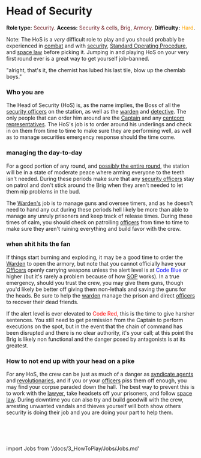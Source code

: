 # Head of Security
**Role type:** <font color= "#711e25">Security</font>. **Access:** <font color="#711e25">Security & cells</font>, <font color="#711e25">Brig</font>, <font color="#711e25">Armory</font>. **Difficulty:** <font color="Orange">Hard</font>.

Note: The HoS is a *very* difficult role to play and you should probably be experienced in [combat](Combat.md) and with [security](Security.md), [Standard Operating Procedure](\3_HowToPlay\Guides\General_guides\Standard-Operating-Procedure.md), and [space law](\3_HowToPlay\Guides\Security_guides\Space-Law.md) before picking it. Jumping in and playing HoS on your very first round ever is a great way to get yourself job-banned.

"alright, that's it, the chemist has lubed his last tile, blow up the chemlab boys."


### Who you are

The Head of Security (HoS) is, as the name implies, the Boss of all the [security officers](\3_HowToPlay\Jobs\Security_roles\Security-Officer.md) on the station, as well as the [warden](\3_HowToPlay\Jobs\Security_roles\Warden.md) and [detective](\3_HowToPlay\Jobs\Security_roles\Detective.md). The only people that can order him around are the [Captain](\3_HowToPlay\Jobs\Command_roles\Captain.md) and any [centcom representatives](\3_HowToPlay\Jobs\Protagonist_roles\Centcom_roles\Central-Command-Officer.md). The HoS's job is to order around his underlings and check in on them from time to time to make sure they are performing well, as well as to manage securities emergency response should the time come.



### managing the day-to-day

For a good portion of any round, and [possibly the entire round](\4_Univers\Other\Jokes\So-close-to-impossible-that-it-might-as-well-not-even-exist.md), the station will be in a state of moderate peace where arming everyone to the teeth isn't needed. During these periods make sure that any [security officers](\3_HowToPlay\Jobs\Security_roles\Security-Officer.md) stay on patrol and don't stick around the Brig when they aren't needed to let them nip problems in the bud.

The [Warden's](\3_HowToPlay\Jobs\Security_roles\Warden.md) job is to manage guns and oversee timers, and as he doesn't need to hand any out during these periods hell likely be more than able to manage any unruly prisoners and keep track of release times. During these times of calm, you should check on patrolling [officers](\3_HowToPlay\Jobs\Security_roles\Security-Officer.md) from time to time to make sure they aren't ruining everything and build favor with the crew.

### when shit hits the fan

If things start burning and exploding, it may be a good time to order the [Warden](\3_HowToPlay\Jobs\Security_roles\Warden.md) to open the armory, but note that you cannot officially have your [Officers](\3_HowToPlay\Jobs\Security_roles\Security-Officer.md) openly carrying weapons unless the alert level is at <font color= "blue">Code Blue</font> or higher (but it's rarely a problem because of how [SOP](\3_HowToPlay\Guides\General_guides\Standard-Operating-Procedure.md) works). In a true emergency, should you trust the crew, you may give them guns, though you'd likely be better off giving them non-lethals and saving the guns for the heads. Be sure to help the [warden](\3_HowToPlay\Jobs\Security_roles\Warden.md) manage the prison and direct [officers](\3_HowToPlay\Jobs\Security_roles\Security-Officer.md) to recover their dead friends.

If the alert level is ever elevated to <font color= "red">Code Red,</font> this is the time to give harsher sentences. You still need to get permission from the Captain to perform executions on the spot, but in the event that the chain of command has been disrupted and there is no clear authority, it's your call; at this point the Brig is likely non functional and the danger posed by antagonists is at its greatest.



### How to not end up with your head on a pike

For any HoS, the crew can be just as much of a danger as [syndicate agents](\3_HowToPlay\Jobs\Antagonist_roles\Traitor.md) and [revolutionaries](Cargonia.md), and if you or your [officers](Security.md) piss them off enough, you may find your corpse paraded down the hall. The best way to prevent this is to work with the [lawyer](\3_HowToPlay\Jobs\Security_roles\Lawyer.md), take headsets off your prisoners, and follow [space law](\3_HowToPlay\Guides\Security_guides\Space-Law.md). During downtime you can also try and build goodwill with the crew, arresting unwanted vandals and thieves yourself will both show others security is doing their job and you are doing your part to help them.

  <br/>
<br/>
<br/>

import Jobs from '/docs/3_HowToPlay/Jobs/Jobs.md'

<Jobs />

